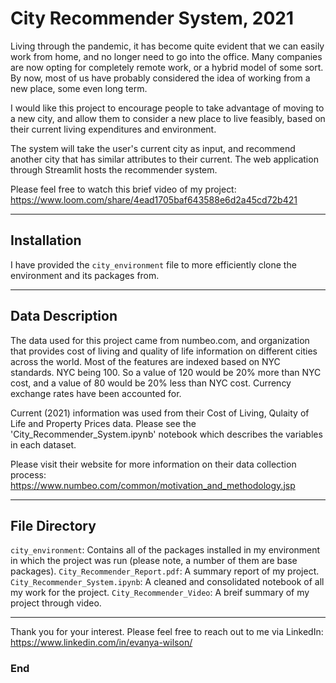 # City Recommender System, 2021

Living through the pandemic, it has become quite evident that we can easily work from home, and no longer need to go into the office. Many companies are now opting for completely remote work, or a hybrid model of some sort. By now, most of us have probably considered the idea of working from a new place, some even long term.

I would like this project to encourage people to take advantage of moving to a new city, and allow them to consider a new place to live feasibly, based on their current living expenditures and environment.

The system will take the user's current city as input, and recommend another city that has similar attributes to their current. The web application through Streamlit hosts the recommender system.

Please feel free to watch this brief video of my project: https://www.loom.com/share/4ead1705baf643588e6d2a45cd72b421

----------

## Installation
I have provided the `city_environment` file to more efficiently clone the environment and its packages from.

----------

## Data Description
The data used for this project came from numbeo.com, and organization that provides cost of living and quality of life information on different cities across the world. Most of the features are indexed based on NYC standards. NYC being 100. So a value of 120 would be 20% more than NYC cost, and a value of 80 would be 20% less than NYC cost. Currency exchange rates have been accounted for.

Current (2021) information was used from their Cost of Living, Qulaity of Life and Property Prices data. Please see the 'City_Recommender_System.ipynb' notebook which describes the variables in each dataset.

Please visit their website for more information on their data collection process: https://www.numbeo.com/common/motivation_and_methodology.jsp

----------

## File Directory
`city_environment`: Contains all of the packages installed in my environment in which the project was run (please note, a number of them are base packages).
`City_Recommender_Report.pdf`: A summary report of my project.
`City_Recommender_System.ipynb`: A cleaned and consolidated notebook of all my work for the project.
`City_Recommender_Video`: A breif summary of my project through video.

----------

Thank you for your interest. Please feel free to reach out to me via LinkedIn: https://www.linkedin.com/in/evanya-wilson/

### End
